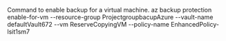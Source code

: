 Command to enable backup for a virtual machine.
az backup protection enable-for-vm --resource-group ProjectgroupbacupAzure --vault-name defaultVault672 --vm ReserveCopyingVM --policy-name EnhancedPolicy-lsit1sm7
